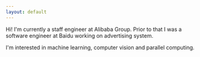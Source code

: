 ```yaml
---
layout: default
---
```


<!--<img class="profile-picture" src="sherlock.jpg">-->

Hi! I'm currently a staff engineer at Alibaba Group. Prior to that I was a software engineer at Baidu working on advertising system.

I'm interested in machine learning, computer vision and parallel computing.
